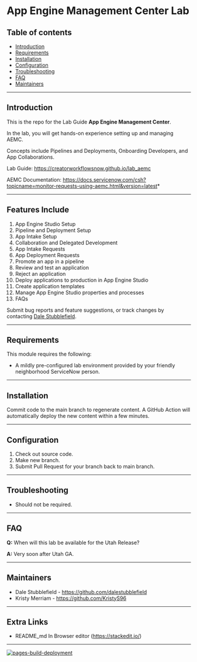 # App Engine Management Center Lab

## Table of contents
- [Introduction](#Introduction)
- [Requirements](#Requirements)
- [Installation](#Installation)
- [Configuration](#Configuration)
- [Troubleshooting](#Troubleshooting)
- [FAQ](#FAQ)
- [Maintainers](#Maintainers)

---
## Introduction

This is the repo for the Lab Guide **App Engine Management Center**. 

In the lab, you will get hands-on experience setting up and managing AEMC.

Concepts include Pipelines and Deployments, Onboarding Developers, and App Collaborations.

Lab Guide: https://creatorworkflowsnow.github.io/lab_aemc

AEMC Documentation: https://docs.servicenow.com/csh?topicname=monitor-requests-using-aemc.html&version=latest*

---
## Features Include
1) App Engine Studio Setup
2) Pipeline and Deployment Setup
3) App Intake Setup
4) Collaboration and Delegated Development
5) App Intake Requests
6) App Deployment Requests
7) Promote an app in a pipeline
8) Review and test an application
9) Reject an application
10) Deploy applications to production in App Engine Studio
11) Create application templates
12) Manage App Engine Studio properties and processes
13) FAQs

Submit bug reports and feature suggestions, or track changes by contacting [Dale Stubblefield](mailto:dale.stubblefield@servicenow.com).

---
## Requirements

This module requires the following:

- A mildly pre-configured lab environment provided by your friendly neighborhood ServiceNow person.

---
## Installation

Commit code to the main branch to regenerate content. A GitHub Action will automatically deploy the new content within a few minutes. 

---
## Configuration

1. Check out source code.
2. Make new branch.
3. Submit Pull Request for your branch back to main branch. 

---
## Troubleshooting

- Should not be required. 

---
## FAQ

**Q:** When will this lab be available for the Utah Release?

**A:** Very soon after Utah GA. 


---
## Maintainers

- Dale Stubblefield - https://github.com/dalestubblefield
- Kristy Merriam - https://github.com/KristyS96

---
## Extra Links
* README_md In Browser editor (https://stackedit.io/)

---

[![pages-build-deployment](https://github.com/CreatorWorkflowsNow/lab_aemc/actions/workflows/pages/pages-build-deployment/badge.svg)](https://github.com/CreatorWorkflowsNow/lab_aemc/actions/workflows/pages/pages-build-deployment)